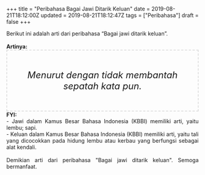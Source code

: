 +++
title = "Peribahasa Bagai Jawi Ditarik Keluan"
date = 2019-08-21T18:12:00Z
updated = 2019-08-21T18:12:47Z
tags = ["Peribahasa"]
draft = false
+++

<div dir="ltr" style="text-align: left;" trbidi="on"><div style="text-align: justify;">Berikut ini adalah arti dari peribahasa “Bagai jawi ditarik keluan”.</div><br /><div style="text-align: justify;"><b>Artinya:</b></div><div style="border: 2px dashed #ddd; font-size: 24px; height: auto; margin: 0 auto; padding: 50px; text-align: center; width: auto;"><i>Menurut dengan tidak membantah sepatah kata pun.</i></div><div style="text-align: justify;"><b>FYI:</b><br />- Jawi dalam Kamus Besar Bahasa Indonesia (KBBI) memiliki arti, yaitu lembu; sapi.<br />- Keluan dalam Kamus Besar Bahasa Indonesia (KBBI) memiliki arti, yaitu tali yang dicocokkan pada hidung lembu atau kerbau yang berfungsi sebagai alat kendali.<br /><br /></div><div style="text-align: justify;">Demikian arti dari peribahasa "Bagai jawi ditarik keluan". Semoga bermanfaat.</div></div>
